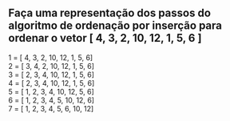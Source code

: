 ## Faça uma representação dos passos do algoritmo de ordenação por inserção para ordenar o vetor [ 4, 3, 2, 10, 12, 1, 5, 6 ]

1 = [ 4, 3, 2, 10, 12, 1, 5, 6]<br>
2 = [ 3, 4, 2, 10, 12, 1, 5, 6]<br>
3 = [ 2, 3, 4, 10, 12, 1, 5, 6]<br>
4 = [ 2, 3, 4, 10, 12, 1, 5, 6]<br>
5 = [ 1, 2, 3, 4, 10, 12, 5, 6]<br>
6 = [ 1, 2, 3, 4, 5, 10, 12, 6]<br>
7 = [ 1, 2, 3, 4, 5, 6, 10, 12]